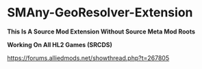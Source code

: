 # SMAny-GeoResolver-Extension
**This Is A Source Mod Extension Without Source Meta Mod Roots**

**Working On All HL2 Games (SRCDS)**

https://forums.alliedmods.net/showthread.php?t=267805
